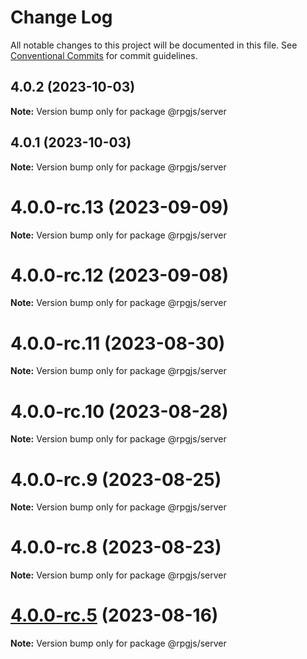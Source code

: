 # Change Log

All notable changes to this project will be documented in this file.
See [Conventional Commits](https://conventionalcommits.org) for commit guidelines.

## 4.0.2 (2023-10-03)

**Note:** Version bump only for package @rpgjs/server





## 4.0.1 (2023-10-03)

**Note:** Version bump only for package @rpgjs/server





# 4.0.0-rc.13 (2023-09-09)

**Note:** Version bump only for package @rpgjs/server





# 4.0.0-rc.12 (2023-09-08)

**Note:** Version bump only for package @rpgjs/server





# 4.0.0-rc.11 (2023-08-30)

**Note:** Version bump only for package @rpgjs/server





# 4.0.0-rc.10 (2023-08-28)

**Note:** Version bump only for package @rpgjs/server





# 4.0.0-rc.9 (2023-08-25)

**Note:** Version bump only for package @rpgjs/server





# 4.0.0-rc.8 (2023-08-23)

**Note:** Version bump only for package @rpgjs/server





# [4.0.0-rc.5](https://github.com/RSamaium/RPG-JS/compare/v4.0.0-rc.4...v4.0.0-rc.5) (2023-08-16)

**Note:** Version bump only for package @rpgjs/server
